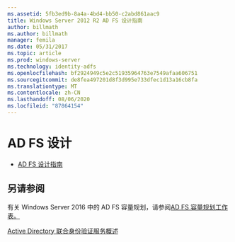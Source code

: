 ```yaml
---
ms.assetid: 5fb3ed9b-8a4a-4bd4-bb50-c2abd861aac9
title: Windows Server 2012 R2 AD FS 设计指南
author: billmath
ms.author: billmath
manager: femila
ms.date: 05/31/2017
ms.topic: article
ms.prod: windows-server
ms.technology: identity-adfs
ms.openlocfilehash: bf2924949c5e2c51935964763e7549afaa606751
ms.sourcegitcommit: de8fea497201d8f3d995e733dfec1d13a16cb8fa
ms.translationtype: MT
ms.contentlocale: zh-CN
ms.lasthandoff: 08/06/2020
ms.locfileid: "87864154"
---
```

# <a name="ad-fs-design"></a>AD FS 设计


  
-   [AD FS 设计指南](../ad-fs/design/AD-FS-Design-Guide.md)

  

  
## <a name="see-also"></a>另请参阅  
有关 Windows Server 2016 中的 AD FS 容量规划，请参阅[AD FS 容量规划工作表。](https://adfsdocs.blob.core.windows.net/adfs/ADFSCapacity2016.xlsx)  
  
[Active Directory 联合身份验证服务概述](../Active-Directory-Federation-Services.md)  
  

